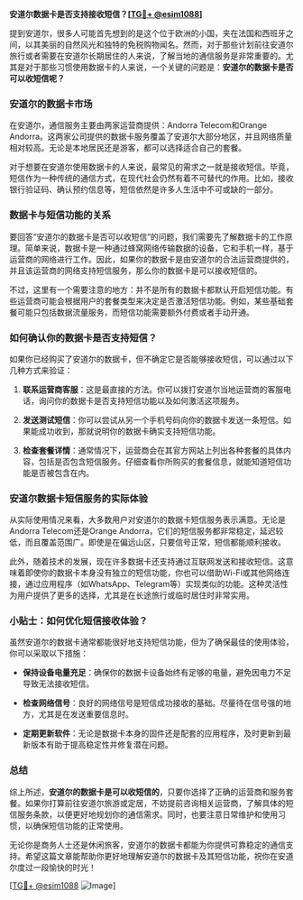 **安道尔数据卡是否支持接收短信？[[TG💪+ @esim1088](https://t.me/s/esim1088)]**

提到安道尔，很多人可能首先想到的是这个位于欧洲的小国，夹在法国和西班牙之间，以其美丽的自然风光和独特的免税购物闻名。然而，对于那些计划前往安道尔旅行或者需要在安道尔长期居住的人来说，了解当地的通信服务是非常重要的。尤其是对于那些习惯使用数据卡的人来说，一个关键的问题是：**安道尔的数据卡是否可以收短信呢？**

### 安道尔的数据卡市场

在安道尔，通信服务主要由两家运营商提供：Andorra Telecom和Orange Andorra。这两家公司提供的数据卡服务覆盖了安道尔大部分地区，并且网络质量相对较高。无论是本地居民还是游客，都可以选择适合自己的套餐。

对于想要在安道尔使用数据卡的人来说，最常见的需求之一就是接收短信。毕竟，短信作为一种传统的通信方式，在现代社会仍然有着不可替代的作用。比如，接收银行验证码、确认预约信息等，短信依然是许多人生活中不可或缺的一部分。

### 数据卡与短信功能的关系

要回答“安道尔的数据卡是否可以收短信”的问题，我们需要先了解数据卡的工作原理。简单来说，数据卡是一种通过蜂窝网络传输数据的设备，它和手机一样，基于运营商的网络进行工作。因此，如果你的数据卡是由安道尔的合法运营商提供的，并且该运营商的网络支持短信服务，那么你的数据卡是可以接收短信的。

不过，这里有一个需要注意的地方：并不是所有的数据卡都默认开启短信功能。有些运营商可能会根据用户的套餐类型来决定是否激活短信功能。例如，某些基础套餐可能只包括数据流量服务，而短信功能需要额外付费或者手动开通。

### 如何确认你的数据卡是否支持短信？

如果你已经购买了安道尔的数据卡，但不确定它是否能够接收短信，可以通过以下几种方式来验证：

1. **联系运营商客服**：这是最直接的方法。你可以拨打安道尔当地运营商的客服电话，询问你的数据卡是否支持短信功能以及如何激活这项服务。

2. **发送测试短信**：你可以尝试从另一个手机号码向你的数据卡发送一条短信。如果能成功收到，那就说明你的数据卡确实支持短信功能。

3. **检查套餐详情**：通常情况下，运营商会在其官方网站上列出各种套餐的具体内容，包括是否包含短信服务。仔细查看你所购买的套餐信息，就能知道短信功能是否被包含在内。

### 安道尔数据卡短信服务的实际体验

从实际使用情况来看，大多数用户对安道尔的数据卡短信服务表示满意。无论是Andorra Telecom还是Orange Andorra，它们的短信服务都非常稳定，延迟较低，而且覆盖范围广。即使是在偏远山区，只要信号正常，短信都能顺利接收。

此外，随着技术的发展，现在许多数据卡还支持通过互联网发送和接收短信。这意味着即使你的数据卡本身没有独立的短信功能，你也可以借助Wi-Fi或其他网络连接，通过应用程序（如WhatsApp、Telegram等）实现类似的功能。这种灵活性为用户提供了更多的选择，尤其是在长途旅行或临时居住时非常实用。

### 小贴士：如何优化短信接收体验？

虽然安道尔的数据卡通常都能很好地支持短信功能，但为了确保最佳的使用体验，你可以采取以下措施：

- **保持设备电量充足**：确保你的数据卡设备始终有足够的电量，避免因电力不足导致无法接收短信。
  
- **检查网络信号**：良好的网络信号是短信成功接收的基础。尽量待在信号强的地方，尤其是在发送重要信息时。

- **定期更新软件**：无论是数据卡本身的固件还是配套的应用程序，及时更新到最新版本有助于提高稳定性并修复潜在问题。

### 总结

综上所述，**安道尔的数据卡是可以收短信的**，只要你选择了正确的运营商和服务套餐。如果你打算前往安道尔旅游或定居，不妨提前咨询相关运营商，了解具体的短信服务条款，以便更好地规划你的通信需求。同时，也要注意日常维护和使用习惯，以确保短信功能的正常使用。

无论你是商务人士还是休闲旅客，安道尔的数据卡都能为你提供可靠稳定的通信支持。希望这篇文章能帮助你更好地理解安道尔的数据卡及其短信功能，祝你在安道尔度过一段愉快的时光！

[[TG💪+ @esim1088](https://t.me/s/esim1088) ![Image](https://i.postimg.cc/4NQfJmqS/Snipaste-2025-05-13-00-14-12.png)]